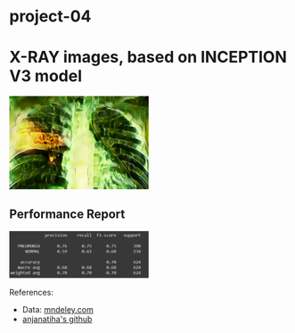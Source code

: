 # project-04
<h1> X-RAY images, based on INCEPTION V3 model </h1>
<img src="https://github.com/adagora/images/blob/master/Pneumonia-mixed.jpg" width ="250">
<h2> Performance Report </h2>
<img src="https://github.com/adagora/images/blob/master/pneumonia_precision.PNG" width ="250">


References:
* Data: [mndeley.com](https://data.mendeley.com/datasets/rscbjbr9sj/2/files/41d542e7-7f91-47f6-9ff2-dd8e5a5a7861/ChestXRay2017.zip)
* [anjanatiha's github](https://github.com/anjanatiha/Pneumonia-Detection-from-Chest-X-Ray-Images-with-Deep-Learning/blob/master/code/Detection%20of%20Pneumonia%20from%20Chest%20X-Ray%20Images%201.0.0.3.ipynb)
